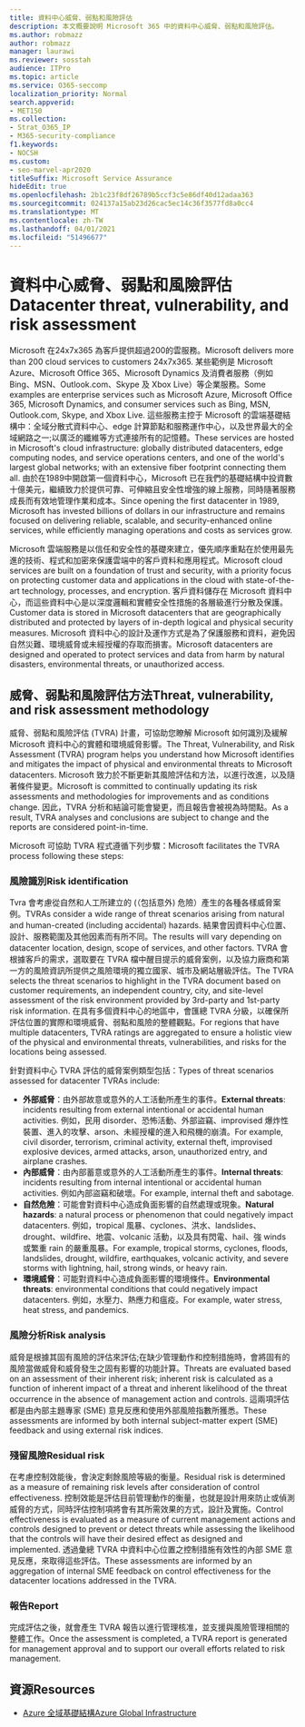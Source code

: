 ```yaml
---
title: 資料中心威脅、弱點和風險評估
description: 本文概要說明 Microsoft 365 中的資料中心威脅、弱點和風險評估。
ms.author: robmazz
author: robmazz
manager: laurawi
ms.reviewer: sosstah
audience: ITPro
ms.topic: article
ms.service: O365-seccomp
localization_priority: Normal
search.appverid:
- MET150
ms.collection:
- Strat_O365_IP
- M365-security-compliance
f1.keywords:
- NOCSH
ms.custom:
- seo-marvel-apr2020
titleSuffix: Microsoft Service Assurance
hideEdit: true
ms.openlocfilehash: 2b1c23f8df26789b5ccf3c5e86df40d12adaa363
ms.sourcegitcommit: 024137a15ab23d26cac5ec14c36f3577fd8a0cc4
ms.translationtype: MT
ms.contentlocale: zh-TW
ms.lasthandoff: 04/01/2021
ms.locfileid: "51496677"
---
```

# <a name="datacenter-threat-vulnerability-and-risk-assessment"></a><span data-ttu-id="bcb0b-103">資料中心威脅、弱點和風險評估</span><span class="sxs-lookup"><span data-stu-id="bcb0b-103">Datacenter threat, vulnerability, and risk assessment</span></span>

<span data-ttu-id="bcb0b-104">Microsoft 在24x7x365 為客戶提供超過200的雲服務。</span><span class="sxs-lookup"><span data-stu-id="bcb0b-104">Microsoft delivers more than 200 cloud services to customers 24x7x365.</span></span> <span data-ttu-id="bcb0b-105">某些範例是 Microsoft Azure、Microsoft Office 365、Microsoft Dynamics 及消費者服務（例如 Bing、MSN、Outlook.com、Skype 及 Xbox Live）等企業服務。</span><span class="sxs-lookup"><span data-stu-id="bcb0b-105">Some examples are enterprise services such as Microsoft Azure, Microsoft Office 365, Microsoft Dynamics, and consumer services such as Bing, MSN, Outlook.com, Skype, and Xbox Live.</span></span> <span data-ttu-id="bcb0b-106">這些服務主控于 Microsoft 的雲端基礎結構中：全域分散式資料中心、edge 計算節點和服務運作中心，以及世界最大的全域網路之一;以廣泛的纖維等方式連接所有的記憶體。</span><span class="sxs-lookup"><span data-stu-id="bcb0b-106">These services are hosted in Microsoft's cloud infrastructure: globally distributed datacenters, edge computing nodes, and service operations centers, and one of the world's largest global networks; with an extensive fiber footprint connecting them all.</span></span> <span data-ttu-id="bcb0b-107">由於在1989中開啟第一個資料中心，Microsoft 已在我們的基礎結構中投資數十億美元，繼續致力於提供可靠、可伸縮且安全性增強的線上服務，同時隨著服務成長而有效地管理作業和成本。</span><span class="sxs-lookup"><span data-stu-id="bcb0b-107">Since opening the first datacenter in 1989, Microsoft has invested billions of dollars in our infrastructure and remains focused on delivering reliable, scalable, and security-enhanced online services, while efficiently managing operations and costs as services grow.</span></span>

<span data-ttu-id="bcb0b-108">Microsoft 雲端服務是以信任和安全性的基礎來建立，優先順序重點在於使用最先進的技術、程式和加密來保護雲端中的客戶資料和應用程式。</span><span class="sxs-lookup"><span data-stu-id="bcb0b-108">Microsoft cloud services are built on a foundation of trust and security, with a priority focus on protecting customer data and applications in the cloud with state-of-the-art technology, processes, and encryption.</span></span> <span data-ttu-id="bcb0b-109">客戶資料儲存在 Microsoft 資料中心，而這些資料中心是以深度邏輯和實體安全性措施的各層級進行分散及保護。</span><span class="sxs-lookup"><span data-stu-id="bcb0b-109">Customer data is stored in Microsoft datacenters that are geographically distributed and protected by layers of in-depth logical and physical security measures.</span></span> <span data-ttu-id="bcb0b-110">Microsoft 資料中心的設計及運作方式是為了保護服務和資料，避免因自然災難、環境威脅或未經授權的存取而損害。</span><span class="sxs-lookup"><span data-stu-id="bcb0b-110">Microsoft datacenters are designed and operated to protect services and data from harm by natural disasters, environmental threats, or unauthorized access.</span></span>

## <a name="threat-vulnerability-and-risk-assessment-methodology"></a><span data-ttu-id="bcb0b-111">威脅、弱點和風險評估方法</span><span class="sxs-lookup"><span data-stu-id="bcb0b-111">Threat, vulnerability, and risk assessment methodology</span></span>

<span data-ttu-id="bcb0b-112">威脅、弱點和風險評估 (TVRA) 計畫，可協助您瞭解 Microsoft 如何識別及緩解 Microsoft 資料中心的實體和環境威脅影響。</span><span class="sxs-lookup"><span data-stu-id="bcb0b-112">The Threat, Vulnerability, and Risk Assessment (TVRA) program helps you understand how Microsoft identifies and mitigates the impact of physical and environmental threats to Microsoft datacenters.</span></span> <span data-ttu-id="bcb0b-113">Microsoft 致力於不斷更新其風險評估和方法，以進行改進，以及隨著條件變更。</span><span class="sxs-lookup"><span data-stu-id="bcb0b-113">Microsoft is committed to continually updating its risk assessments and methodologies for improvements and as conditions change.</span></span> <span data-ttu-id="bcb0b-114">因此，TVRA 分析和結論可能會變更，而且報告會被視為時間點。</span><span class="sxs-lookup"><span data-stu-id="bcb0b-114">As a result, TVRA analyses and conclusions are subject to change and the reports are considered point-in-time.</span></span>

<span data-ttu-id="bcb0b-115">Microsoft 可協助 TVRA 程式遵循下列步驟：</span><span class="sxs-lookup"><span data-stu-id="bcb0b-115">Microsoft facilitates the TVRA process following these steps:</span></span>

### <a name="risk-identification"></a><span data-ttu-id="bcb0b-116">風險識別</span><span class="sxs-lookup"><span data-stu-id="bcb0b-116">Risk identification</span></span>

<span data-ttu-id="bcb0b-117">Tvra 會考慮從自然和人工所建立的 (（包括意外) 危險）產生的各種各樣威脅案例。</span><span class="sxs-lookup"><span data-stu-id="bcb0b-117">TVRAs consider a wide range of threat scenarios arising from natural and human-created (including accidental) hazards.</span></span> <span data-ttu-id="bcb0b-118">結果會因資料中心位置、設計、服務範圍及其他因素而有所不同。</span><span class="sxs-lookup"><span data-stu-id="bcb0b-118">The results will vary depending on datacenter location, design, scope of services, and other factors.</span></span> <span data-ttu-id="bcb0b-119">TVRA 會根據客戶的需求，選取要在 TVRA 檔中醒目提示的威脅案例，以及協力廠商和第一方的風險資訊所提供之風險環境的獨立國家、城市及網站層級評估。</span><span class="sxs-lookup"><span data-stu-id="bcb0b-119">The TVRA selects the threat scenarios to highlight in the TVRA document based on customer requirements, an independent country, city, and site-level assessment of the risk environment provided by 3rd-party and 1st-party risk information.</span></span> <span data-ttu-id="bcb0b-120">在具有多個資料中心的地區中，會匯總 TVRA 分級，以確保所評估位置的實際和環境威脅、弱點和風險的整體觀點。</span><span class="sxs-lookup"><span data-stu-id="bcb0b-120">For regions that have multiple datacenters, TVRA ratings are aggregated to ensure a holistic view of the physical and environmental threats, vulnerabilities, and risks for the locations being assessed.</span></span>

<span data-ttu-id="bcb0b-121">針對資料中心 TVRA 評估的威脅案例類型包括：</span><span class="sxs-lookup"><span data-stu-id="bcb0b-121">Types of threat scenarios assessed for datacenter TVRAs include:</span></span>

- <span data-ttu-id="bcb0b-122">**外部威脅**：由外部故意或意外的人工活動所產生的事件。</span><span class="sxs-lookup"><span data-stu-id="bcb0b-122">**External threats**: incidents resulting from external intentional or accidental human activities.</span></span> <span data-ttu-id="bcb0b-123">例如，民用 disorder、恐怖活動、外部盜竊、improvised 爆炸性裝置、進入的攻擊、arson、未經授權的進入和飛機的崩潰。</span><span class="sxs-lookup"><span data-stu-id="bcb0b-123">For example, civil disorder, terrorism, criminal activity, external theft, improvised explosive devices, armed attacks, arson, unauthorized entry, and airplane crashes.</span></span>
- <span data-ttu-id="bcb0b-124">**內部威脅**：由內部蓄意或意外的人工活動所產生的事件。</span><span class="sxs-lookup"><span data-stu-id="bcb0b-124">**Internal threats**: incidents resulting from internal intentional or accidental human activities.</span></span> <span data-ttu-id="bcb0b-125">例如內部盜竊和破壞。</span><span class="sxs-lookup"><span data-stu-id="bcb0b-125">For example, internal theft and sabotage.</span></span>
- <span data-ttu-id="bcb0b-126">**自然危險**：可能會對資料中心造成負面影響的自然處理或現象。</span><span class="sxs-lookup"><span data-stu-id="bcb0b-126">**Natural hazards**: a natural process or phenomenon that could negatively impact datacenters.</span></span> <span data-ttu-id="bcb0b-127">例如，tropical 風暴、cyclones、洪水、landslides、drought、wildfire、地震、volcanic 活動，以及具有閃電、hail、強 winds 或繁重 rain 的嚴重風暴。</span><span class="sxs-lookup"><span data-stu-id="bcb0b-127">For example, tropical storms, cyclones, floods, landslides, drought, wildfire, earthquakes, volcanic activity, and severe storms with lightning, hail, strong winds, or heavy rain.</span></span>
- <span data-ttu-id="bcb0b-128">**環境威脅**：可能對資料中心造成負面影響的環境條件。</span><span class="sxs-lookup"><span data-stu-id="bcb0b-128">**Environmental threats**: environmental conditions that could negatively impact datacenters.</span></span> <span data-ttu-id="bcb0b-129">例如，水壓力、熱應力和瘟疫。</span><span class="sxs-lookup"><span data-stu-id="bcb0b-129">For example, water stress, heat stress, and pandemics.</span></span>

### <a name="risk-analysis"></a><span data-ttu-id="bcb0b-130">風險分析</span><span class="sxs-lookup"><span data-stu-id="bcb0b-130">Risk analysis</span></span>

<span data-ttu-id="bcb0b-131">威脅是根據其固有風險的評估來評估;在缺少管理動作和控制措施時，會將固有的風險當做威脅和威脅發生之固有影響的功能計算。</span><span class="sxs-lookup"><span data-stu-id="bcb0b-131">Threats are evaluated based on an assessment of their inherent risk; inherent risk is calculated as a function of inherent impact of a threat and inherent likelihood of the threat occurrence in the absence of management action and controls.</span></span> <span data-ttu-id="bcb0b-132">這兩項評估都是由內部主題專家 (SME) 意見反應和使用外部風險指數所獲悉。</span><span class="sxs-lookup"><span data-stu-id="bcb0b-132">These assessments are informed by both internal subject-matter expert (SME) feedback and using external risk indices.</span></span>

### <a name="residual-risk"></a><span data-ttu-id="bcb0b-133">殘留風險</span><span class="sxs-lookup"><span data-stu-id="bcb0b-133">Residual risk</span></span>

<span data-ttu-id="bcb0b-134">在考慮控制效能後，會決定剩餘風險等級的衡量。</span><span class="sxs-lookup"><span data-stu-id="bcb0b-134">Residual risk is determined as a measure of remaining risk levels after consideration of control effectiveness.</span></span> <span data-ttu-id="bcb0b-135">控制效能是評估目前管理動作的衡量，也就是設計用來防止或偵測威脅的方式，同時評估控制項將會有其所需效果的方式，設計及實施。</span><span class="sxs-lookup"><span data-stu-id="bcb0b-135">Control effectiveness is evaluated as a measure of current management actions and controls designed to prevent or detect threats while assessing the likelihood that the controls will have their desired effect as designed and implemented.</span></span> <span data-ttu-id="bcb0b-136">透過彙總 TVRA 中資料中心位置之控制措施有效性的內部 SME 意見反應，來取得這些評估。</span><span class="sxs-lookup"><span data-stu-id="bcb0b-136">These assessments are informed by an aggregation of internal SME feedback on control effectiveness for the datacenter locations addressed in the TVRA.</span></span>

### <a name="report"></a><span data-ttu-id="bcb0b-137">報告</span><span class="sxs-lookup"><span data-stu-id="bcb0b-137">Report</span></span>

<span data-ttu-id="bcb0b-138">完成評估之後，就會產生 TVRA 報告以進行管理核准，並支援與風險管理相關的整體工作。</span><span class="sxs-lookup"><span data-stu-id="bcb0b-138">Once the assessment is completed, a TVRA report is generated for management approval and to support our overall efforts related to risk management.</span></span>

## <a name="resources"></a><span data-ttu-id="bcb0b-139">資源</span><span class="sxs-lookup"><span data-stu-id="bcb0b-139">Resources</span></span>

- [<span data-ttu-id="bcb0b-140">Azure 全域基礎結構</span><span class="sxs-lookup"><span data-stu-id="bcb0b-140">Azure Global Infrastructure</span></span>](https://www.microsoft.com/datacenters)
